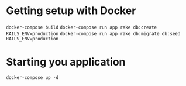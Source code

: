 # Getting setup with Docker
`docker-compose build`
`docker-compose run app rake db:create RAILS_ENV=production`
`docker-compose run app rake db:migrate db:seed RAILS_ENV=production`

# Starting you application
`docker-compose up -d`
